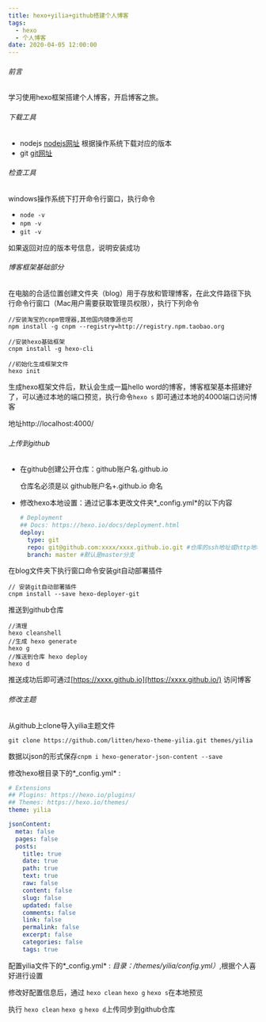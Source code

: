 ```yaml
---
title: hexo+yilia+github搭建个人博客
tags:
  - hexo
  - 个人博客
date: 2020-04-05 12:00:00
---
```


###### 前言

学习使用hexo框架搭建个人博客，开启博客之旅。

###### 下载工具

- nodejs [nodejs网址](https://nodejs.org/en/) 根据操作系统下载对应的版本
- git [git网址](https://git-scm.com/)

###### 检查工具

windows操作系统下打开命令行窗口，执行命令

- `node -v`
- `npm -v`
- `git -v`

如果返回对应的版本号信息，说明安装成功

<!--more-->

###### 博客框架基础部分

在电脑的合适位置创建文件夹（blog）用于存放和管理博客，在此文件路径下执行命令行窗口（Mac用户需要获取管理员权限），执行下列命令

```shell
//安装淘宝的cnpm管理器,其他国内镜像源也可
npm install -g cnpm --registry=http://registry.npm.taobao.org 

//安装hexo基础框架
cnpm install -g hexo-cli

//初始化生成框架文件
hexo init
```

生成hexo框架文件后，默认会生成一篇hello word的博客，博客框架基本搭建好了，可以通过本地的端口预览，执行命令`hexo s` 即可通过本地的4000端口访问博客

地址http://localhost:4000/

###### 上传到github

- 在github创建公开仓库：github账户名.github.io

  仓库名必须是以 github账户名+.github.io 命名

- 修改hexo本地设置：通过记事本更改文件夹*_config.yml*的以下内容

  ```yaml
  # Deployment
  ## Docs: https://hexo.io/docs/deployment.html
  deploy:
    type: git
    repo: git@github.com:xxxx/xxxx.github.io.git #仓库的ssh地址或http地址
    branch: master #默认是master分支
  ```

在blog文件夹下执行窗口命令安装git自动部署插件

```shell
// 安装git自动部署插件
cnpm install --save hexo-deployer-git
```

推送到github仓库

```shell
//清理
hexo cleanshell
//生成 hexo generate
hexo g
//推送到仓库 hexo deploy
hexo d
```

推送成功后即可通过[https://xxxx.github.io](https://xxxx.github.io/)	访问博客

###### 修改主题

从github上clone导入yilia主题文件

```shell
git clone https://github.com/litten/hexo-theme-yilia.git themes/yilia
```

数据以json的形式保存`cnpm i hexo-generator-json-content --save`

修改hexo根目录下的*_config.yml* :

```yaml
# Extensions
## Plugins: https://hexo.io/plugins/
## Themes: https://hexo.io/themes/
theme: yilia

jsonContent:
  meta: false
  pages: false
  posts:
    title: true
    date: true
    path: true
    text: true
    raw: false
    content: false
    slug: false
    updated: false
    comments: false
    link: false
    permalink: false
    excerpt: false
    categories: false
    tags: true
```

配置yilia文件下的*_config.yml* : *目录：/themes/yilia/config.yml）*,根据个人喜好进行设置

修改好配置信息后，通过 `hexo clean` `hexo g` `hexo s`在本地预览

执行 `hexo clean` `hexo g` `hexo d`上传同步到github仓库